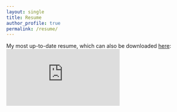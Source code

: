 ```yaml
---
layout: single
title: Resume
author_profile: true
permalink: /resume/
---
```


My most up-to-date resume, which can also be downloaded <a href="../assets/files/MadisonThantu_resume.pdf" download="MadisonThantu_resume.pdf">here</a>:
<embed src="https://madisonthantu.github.io/about_mgt/assets/files/MadisonThantu_resume.pdf" type="application/pdf"/>

<!-- https://madisonthantu.github.io/about_mgt/resume/ -->
<!-- <object data="https://madisonthantu.github.io/about_mgt/assets/files/MadisonThantu_resume.pd" type="application/pdf" width="1500px" height="400px">
    <embed src="https://madisonthantu.github.io/about_mgt/assets/files/MadisonThantu_resume.pd" type="application/pdf"/>
        <p>This browser does not support PDFs. Please download the PDF to view it: <a href="https://madisonthantu.github.io/about_mgt/assets/files/MadisonThantu_resume.pd">Download PDF</a>.</p>
    </embed>
</object> -->

<!-- <html>
  <head>
    <title>Title of the document</title>
  </head>
  <body>
    <h1>PDF Example</h1>
    <p>Open a PDF file <a href="assets/files/MadisonThantu_resume.pdf">example</a>.</p>
  </body>
</html> -->

